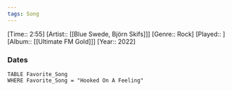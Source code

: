 ```yaml
---
tags: Song  
---
```

[Time:: 2:55]
[Artist:: [[Blue Swede, Björn Skifs]]]
[Genre:: Rock]
[Played:: ]
[Album:: [[Ultimate FM Gold]]]
[Year:: 2022]
### Dates
````dataview
TABLE Favorite_Song
WHERE Favorite_Song = "Hooked On A Feeling"
````